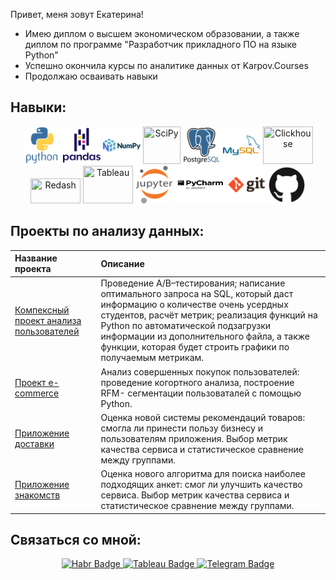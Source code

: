 Привет, меня зовут Екатерина!

- Имею диплом о высшем экономическом образовании, а также диплом по программе "Разработчик прикладного ПО на языке Python"
- Успешно окончила курсы по аналитике данных от Karpov.Courses
- Продолжаю осваивать навыки


## Навыки:

<div align="center">
  <img src="https://github.com/devicons/devicon/blob/master/icons/python/python-original-wordmark.svg" title="Python" **alt="Python" width="60" height="60"/>
  <img src="https://github.com/devicons/devicon/blob/master/icons/pandas/pandas-original-wordmark.svg" title="Pandas" **alt="Pandas" width="60" height="60"/>
  <img src="https://github.com/devicons/devicon/blob/master/icons/numpy/numpy-original-wordmark.svg" title="NumPy" **alt="NumPy" width="60" height="60"/>
  <img src="https://upload.wikimedia.org/wikipedia/commons/b/b2/SCIPY_2.svg" title="SciPy" **alt="SciPy" width="60" height="60"/>
  <img src="https://github.com/devicons/devicon/blob/master/icons/postgresql/postgresql-original-wordmark.svg" title="PostgreSQL" **alt="PostgreSQL" width="60" height="60"/>
  <img src="https://github.com/devicons/devicon/blob/master/icons/mysql/mysql-original-wordmark.svg" title="MySQL" **alt="MySQL" width="60" height="60"/>
  <img src="https://ww2.freelogovectors.net/svg12/clickhouse-logo_freelogovectors.net.svg" title="Clickhouse" **alt="Clickhouse" width="80" height="60"/>
  <img src="https://www.vectorlogo.zone/logos/redashio/redashio-ar21.svg" title="Redash" **alt="Redash" width="80" height="40"/>
  <img src="https://upload.wikimedia.org/wikipedia/ru/0/06/Tableau_logo.svg" title="Tableau" **alt="Tableau" width="80" height="60"/>
  <img src="https://github.com/devicons/devicon/blob/master/icons/jupyter/jupyter-original-wordmark.svg" title="Jupyter notebook" **alt="Jupyter notebook" width="60" height="60"/>
  <img src="https://github.com/devicons/devicon/blob/master/icons/pycharm/pycharm-original-wordmark.svg" title="PyCharm" **alt="PyCharm" width="80" height="60"/>
  <img src="https://github.com/devicons/devicon/blob/master/icons/git/git-original-wordmark.svg" title="Git" **alt="Git" width="60" height="60"/>
  <img src="https://github.com/devicons/devicon/blob/master/icons/github/github-original.svg" title="Github" **alt="Github" width="60" height="60"/>
</div>



## Проекты по анализу данных:

| Название проекта                                                                                               | Описание       |
|:-------------                                                                                                  |:---------------|
| [Компексный проект анализа пользователей](https://github.com/ksoloveu/Project_user_analysis/tree/main)         | Проведение A/B–тестирования; написание оптимального запроса на SQL, который даст информацию о                                                                                                                       количестве очень усердных студентов, расчёт метрик; реализация функций на Python по                                                                                                                                 автоматической подзагрузки информации из дополнительного файла, а также функции, которая будет                                                                                                                      строить графики по получаемым метрикам. |
| [Проект e-commerce](https://github.com/ksoloveu/Project_e-commerce)                                            | Анализ совершенных покупок пользователей: проведение когортного анализа, построение RFM-                                                                                                                            сегментации пользоваталей с помощью Python.|
| [Приложение доставки](https://github.com/ksoloveu/Project_Delivery-Application)                                | Оценка новой системы рекомендаций товаров: смогла ли принести пользу бизнесу и пользователям                                                                                                                        приложения. Выбор метрик качества сервиса и статистическое сравнение между группами. |
| [Приложение знакомств](https://github.com/ksoloveu/Project_Dating_Application)                                 | Оценка нового алгоритма для поиска наиболее подходящих анкет: смог ли улучшить качество                                                                                                                             сервиса. Выбор метрик качества сервиса и статистическое сравнение между группами.|


## Связаться со мной:

<div id="badges" align="center">
  <a href="https://career.habr.com/ksoloveu">
    <img src="https://img.shields.io/badge/Habr-grey?style=for-the-badge" alt="Habr Badge"/>
  </a>
 <a href="https://public.tableau.com/app/profile/.66457266/vizzes">
    <img src="https://img.shields.io/badge/Tableau-orange?style=for-the-badge" alt="Tableau Badge"/>
  </a>
  <a href="https://t.me/k_soloveu">
    <img src="https://img.shields.io/badge/Telegram-blue?style=for-the-badge" alt="Telegram Badge"/>
</div>

<div id="badges" align="center">
    <img src="https://komarev.com/ghpvc/?username=ksoloveu&style=flat-square&color=blue" alt=""/>
</div>


